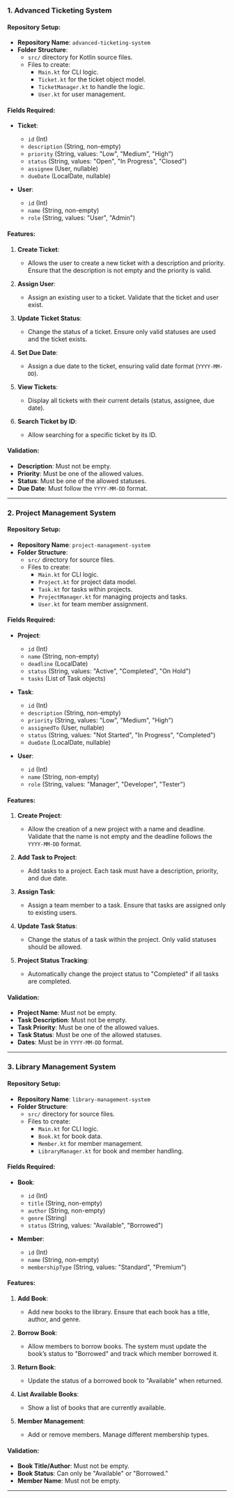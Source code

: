 ### 1. **Advanced Ticketing System**

#### Repository Setup:

- **Repository Name**: `advanced-ticketing-system`
- **Folder Structure**:
  - `src/` directory for Kotlin source files.
  - Files to create:
    - `Main.kt` for CLI logic.
    - `Ticket.kt` for the ticket object model.
    - `TicketManager.kt` to handle the logic.
    - `User.kt` for user management.

#### Fields Required:

- **Ticket**:

  - `id` (Int)
  - `description` (String, non-empty)
  - `priority` (String, values: "Low", "Medium", "High")
  - `status` (String, values: "Open", "In Progress", "Closed")
  - `assignee` (User, nullable)
  - `dueDate` (LocalDate, nullable)

- **User**:
  - `id` (Int)
  - `name` (String, non-empty)
  - `role` (String, values: "User", "Admin")

#### Features:

1. **Create Ticket**:
   - Allows the user to create a new ticket with a description and priority. Ensure that the description is not empty and the priority is valid.
2. **Assign User**:

   - Assign an existing user to a ticket. Validate that the ticket and user exist.

3. **Update Ticket Status**:

   - Change the status of a ticket. Ensure only valid statuses are used and the ticket exists.

4. **Set Due Date**:

   - Assign a due date to the ticket, ensuring valid date format (`YYYY-MM-DD`).

5. **View Tickets**:

   - Display all tickets with their current details (status, assignee, due date).

6. **Search Ticket by ID**:
   - Allow searching for a specific ticket by its ID.

#### Validation:

- **Description**: Must not be empty.
- **Priority**: Must be one of the allowed values.
- **Status**: Must be one of the allowed statuses.
- **Due Date**: Must follow the `YYYY-MM-DD` format.

---

### 2. **Project Management System**

#### Repository Setup:

- **Repository Name**: `project-management-system`
- **Folder Structure**:
  - `src/` directory for source files.
  - Files to create:
    - `Main.kt` for CLI logic.
    - `Project.kt` for project data model.
    - `Task.kt` for tasks within projects.
    - `ProjectManager.kt` for managing projects and tasks.
    - `User.kt` for team member assignment.

#### Fields Required:

- **Project**:

  - `id` (Int)
  - `name` (String, non-empty)
  - `deadline` (LocalDate)
  - `status` (String, values: "Active", "Completed", "On Hold")
  - `tasks` (List of Task objects)

- **Task**:

  - `id` (Int)
  - `description` (String, non-empty)
  - `priority` (String, values: "Low", "Medium", "High")
  - `assignedTo` (User, nullable)
  - `status` (String, values: "Not Started", "In Progress", "Completed")
  - `dueDate` (LocalDate, nullable)

- **User**:
  - `id` (Int)
  - `name` (String, non-empty)
  - `role` (String, values: "Manager", "Developer", "Tester")

#### Features:

1. **Create Project**:
   - Allow the creation of a new project with a name and deadline. Validate that the name is not empty and the deadline follows the `YYYY-MM-DD` format.
2. **Add Task to Project**:

   - Add tasks to a project. Each task must have a description, priority, and due date.

3. **Assign Task**:

   - Assign a team member to a task. Ensure that tasks are assigned only to existing users.

4. **Update Task Status**:

   - Change the status of a task within the project. Only valid statuses should be allowed.

5. **Project Status Tracking**:
   - Automatically change the project status to "Completed" if all tasks are completed.

#### Validation:

- **Project Name**: Must not be empty.
- **Task Description**: Must not be empty.
- **Task Priority**: Must be one of the allowed values.
- **Task Status**: Must be one of the allowed statuses.
- **Dates**: Must be in `YYYY-MM-DD` format.

---

### 3. **Library Management System**

#### Repository Setup:

- **Repository Name**: `library-management-system`
- **Folder Structure**:
  - `src/` directory for source files.
  - Files to create:
    - `Main.kt` for CLI logic.
    - `Book.kt` for book data.
    - `Member.kt` for member management.
    - `LibraryManager.kt` for book and member handling.

#### Fields Required:

- **Book**:

  - `id` (Int)
  - `title` (String, non-empty)
  - `author` (String, non-empty)
  - `genre` (String)
  - `status` (String, values: "Available", "Borrowed")

- **Member**:
  - `id` (Int)
  - `name` (String, non-empty)
  - `membershipType` (String, values: "Standard", "Premium")

#### Features:

1. **Add Book**:

   - Add new books to the library. Ensure that each book has a title, author, and genre.

2. **Borrow Book**:

   - Allow members to borrow books. The system must update the book’s status to "Borrowed" and track which member borrowed it.

3. **Return Book**:

   - Update the status of a borrowed book to "Available" when returned.

4. **List Available Books**:

   - Show a list of books that are currently available.

5. **Member Management**:
   - Add or remove members. Manage different membership types.

#### Validation:

- **Book Title/Author**: Must not be empty.
- **Book Status**: Can only be "Available" or "Borrowed."
- **Member Name**: Must not be empty.

---

